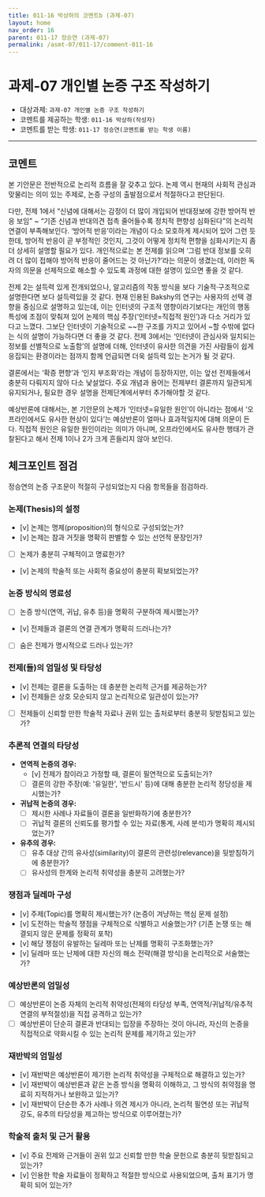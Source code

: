 ```yaml
---
title: 011-16 박상하의 코멘트b (과제-07) 
layout: home
nav_order: 16
parent: 011-17 정승연 (과제-07)
permalink: /asmt-07/011-17/comment-011-16
---
```


# 과제-07 개인별 논증 구조 작성하기

- 대상과제: `과제-07 개인별 논증 구조 작성하기`
- 코멘트를 제공하는 학생: `011-16 박상하(작성자)` 
- 코멘트를 받는 학생: `011-17 정승연(코멘트를 받는 학생 이름)` 

---

## 코멘트

본 기안문은 전반적으로 논리적 흐름을 잘 갖추고 있다. 논제 역시 현재의 사회적 관심과 맞물리는 의미 있는 주제로, 논증 구성의 출발점으로서 적절하다고 판단된다.

다만, 전제 1에서 “신념에 대해서는 감정이 더 많이 개입되어 반대정보에 강한 방어적 반응 보임” ~ “기존 신념과 반대의견 접촉 줄어들수록 정치적 편향성 심화된다”의 논리적 연결이 부족해보인다. ‘방어적 반응’이라는 개념이 다소 모호하게 제시되어 있어 그런 듯한데, 방어적 반응이 곧 부정적인 것인지, 그것이 어떻게 정치적 편향을 심화시키는지 좀 더 상세히 설명할 필요가 있다. 개인적으로는 본 전제를 읽으며 ‘그럼 반대 정보를 오히려 더 많이 접해야 방어적 반응이 줄어드는 것 아닌가?’라는 의문이 생겼는데, 이러한 독자의 의문을 선제적으로 해소할 수 있도록 과정에 대한 설명이 있으면 좋을 것 같다. 

전제 2는 설득력 있게 전개되었으나, 알고리즘의 작동 방식을 보다 기술적·구조적으로 설명한다면 보다 설득력있을 것 같다. 현재 인용된 Bakshy의 연구는 사용자의 선택 경향을 중심으로 설명하고 있는데, 이는 인터넷의 구조적 영향이라기보다는 개인의 행동 특성에 초점이 맞춰져 있어 논제의 핵심 주장(‘인터넷=직접적 원인’)과 다소 거리가 있다고 느꼈다. 그보단 인터넷이 기술적으로 ~~한 구조를 가지고 있어서 ~할 수밖에 없다는 식의 설명이 가능하다면 더 좋을 것 같다. 
전제 3에서는 ‘인터넷이 관심사와 일치되는 정보를 선별적으로 노출함’의 설명에 더해, 인터넷이 유사한 의견을 가진 사람들이 쉽게 응집되는 환경이라는 점까지 함께 언급되면 더욱 설득력 있는 논거가 될 것 같다. 

결론에서는 ‘확증 편향’과 ‘인지 부조화’라는 개념이 등장하지만, 이는 앞선 전제들에서 충분히 다뤄지지 않아 다소 낯설었다. 주요 개념과 용어는 전제부터 결론까지 일관되게 유지되거나, 필요한 경우 설명을 전제단계에서부터 추가해야할 것 같다.

예상반론에 대해서는, 본 기안문의 논제가 ‘인터넷=유일한 원인’이 아니라는 점에서 ‘오프라인에서도 유사한 현상이 있다’는 예상반론이 얼마나 효과적일지에 대해 의문이 든다. 직접적 원인은 유일한 원인이라는 의미가 아니며, 오프라인에서도 유사한 행태가 관찰된다고 해서 전제 1이나 2가 크게 흔들리지 않아 보인다. 


## 체크포인트 점검

정승연의 논증 구조문이 적절히 구성되었는지 다음 항목들을 점검하라.

### **논제(Thesis)의 설정**
- [v] 논제는 명제(proposition)의 형식으로 구성되었는가?
- [v] 논제는 참과 거짓을 명확히 판별할 수 있는 선언적 문장인가?
- [ ] 논제가 충분히 구체적이고 명료한가?
- [v] 논제의 학술적 또는 사회적 중요성이 충분히 확보되었는가?

### **논증 방식의 명료성**
- [ ] 논증 방식(연역, 귀납, 유추 등)을 명확히 구분하여 제시했는가?
- [v] 전제들과 결론의 연결 관계가 명확히 드러나는가?
- [ ] 숨은 전제가 명시적으로 드러나 있는가?

### **전제(들)의 엄밀성 및 타당성**
- [v] 전제는 결론을 도출하는 데 충분한 논리적 근거를 제공하는가?
- [v] 전제들은 상호 모순되지 않고 논리적으로 일관성이 있는가?
- [ ] 전제들이 신뢰할 만한 학술적 자료나 권위 있는 출처로부터 충분히 뒷받침되고 있는가?

### **추론적 연결의 타당성**
- **연역적 논증의 경우:**
  - [v] 전제가 참이라고 가정할 때, 결론이 필연적으로 도출되는가?
  - [ ] 결론의 강한 주장(예: '유일한', '반드시' 등)에 대해 충분한 논리적 정당성을 제시했는가?

- **귀납적 논증의 경우:**
  - [ ] 제시한 사례나 자료들이 결론을 일반화하기에 충분한가?
  - [ ] 귀납적 결론의 신뢰도를 평가할 수 있는 자료(통계, 사례 분석)가 명확히 제시되었는가?

- **유추의 경우:**
  - [ ] 유추 대상 간의 유사성(similarity)이 결론의 관련성(relevance)을 뒷받침하기에 충분한가?
  - [ ] 유사성의 한계와 논리적 취약성을 충분히 고려했는가?

### **쟁점과 딜레마 구성**
- [v] 주제(Topic)를 명확히 제시했는가? (논증이 겨냥하는 핵심 문제 설정)
- [v] 도전하는 학술적 쟁점을 구체적으로 식별하고 서술했는가? (기존 논쟁 또는 해결되지 않은 문제를 정확히 포착)
- [v] 해당 쟁점이 유발하는 딜레마 또는 난제를 명확히 구조화했는가?
- [v] 딜레마 또는 난제에 대한 자신의 해소 전략(해결 방식)을 논리적으로 서술했는가?

### **예상반론의 엄밀성**
- [ ] 예상반론이 논증 자체의 논리적 취약성(전제의 타당성 부족, 연역적/귀납적/유추적 연결의 부적절성)을 직접 공격하고 있는가?
- [ ] 예상반론이 단순히 결론과 반대되는 입장을 주장하는 것이 아니라, 자신의 논증을 직접적으로 약화시킬 수 있는 논리적 문제를 제기하고 있는가?

### **재반박의 엄밀성**
- [v] 재반박은 예상반론이 제기한 논리적 취약성을 구체적으로 해결하고 있는가?
- [v] 재반박이 예상반론과 같은 논증 방식을 명확히 이해하고, 그 방식의 취약점을 명료히 지적하거나 보완하고 있는가?
- [v] 재반박이 단순한 추가 사례나 의견 제시가 아니라, 논리적 필연성 또는 귀납적 강도, 유추의 타당성을 제고하는 방식으로 이루어졌는가?

### **학술적 출처 및 근거 활용**
- [v] 주요 전제와 근거들이 권위 있고 신뢰할 만한 학술 문헌으로 충분히 뒷받침되고 있는가?
- [v] 인용한 학술 자료들이 정확하고 적절한 방식으로 사용되었으며, 출처 표기가 명확히 되어 있는가?
